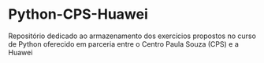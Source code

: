 # Python-CPS-Huawei
Repositório dedicado ao armazenamento dos exercícios propostos no curso de Python oferecido em parceria entre o Centro Paula Souza (CPS) e a Huawei

